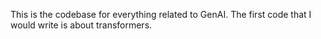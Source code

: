 This is the codebase for everything related to GenAI.
The first code that I would write is about transformers.